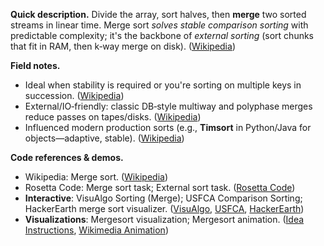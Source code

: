 **Quick description.**
Divide the array, sort halves, then **merge** two sorted streams in linear time. Merge sort *solves stable comparison sorting* with predictable complexity; it's the backbone of *external sorting* (sort chunks that fit in RAM, then k‑way merge on disk). ([Wikipedia](https://en.wikipedia.org/wiki/Merge_sort))

**Field notes.**

* Ideal when stability is required or you're sorting on multiple keys in succession. ([Wikipedia](https://en.wikipedia.org/wiki/Merge_sort))
* External/IO‑friendly: classic DB‑style multiway and polyphase merges reduce passes on tapes/disks. ([Wikipedia](https://en.wikipedia.org/wiki/External_sorting))
* Influenced modern production sorts (e.g., **Timsort** in Python/Java for objects—adaptive, stable). ([Wikipedia](https://en.wikipedia.org/wiki/Merge_sort))

**Code references & demos.**

* Wikipedia: Merge sort. ([Wikipedia](https://en.wikipedia.org/wiki/Merge_sort))
* Rosetta Code: Merge sort task; External sort task. ([Rosetta Code](https://rosettacode.org/wiki/Sorting_algorithms/Merge_sort))
* **Interactive**: VisuAlgo Sorting (Merge); USFCA Comparison Sorting; HackerEarth merge sort visualizer. ([VisuAlgo](https://visualgo.net/en/sorting), [USFCA](https://www.cs.usfca.edu/~galles/visualization/ComparisonSort.html), [HackerEarth](https://www.hackerearth.com/practice/algorithms/sorting/merge-sort/visualize/))
* **Visualizations**: Mergesort visualization; Mergesort animation. ([Idea Instructions](https://idea-instructions.com/), [Wikimedia Animation](https://commons.wikimedia.org/wiki/File%3AMerge-sort-example-300px.gif))